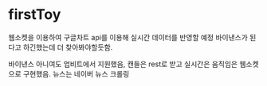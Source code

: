# firstToy
 
웹소켓을 이용하여 구글차트 api를 이용해 실시간 데이터를 반영할 예정
바이낸스가 된다고 하긴했는데 더 찾아봐야할듯함.

바이낸스 아니여도 업비트에서 지원했음,
캔들은 rest로 받고 실시간은 움직임은 웹소켓으로 구현했음.
뉴스는 네이버 뉴스 크롤링

